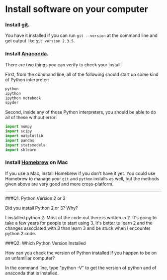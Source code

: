 # Install software on your computer


### Install [git](http://git-scm.com/).

You have it installed if you can run `git --version` at the command
line and get output like `git version 2.3.5`.


### Install [Anaconda](http://continuum.io/downloads).

There are two things you can verify to check your install.

First, from the command line, all of the following should start up
some kind of Python interpreter:

```bash
python
ipython
ipython notebook
spyder
```

Second, inside any of those Python interpreters, you should be able to
do all of these without error:

```python
import numpy
import scipy
import matplotlib
import pandas
import statsmodels
import sklearn
```

### Install [Homebrew](http://brew.sh/) on Mac

If you use a Mac, install Homebrew if you don't
have it yet. You could use Homebrew to manage your `git` and `python`
installs as well, but the methods given above are very good and more
cross-platform.

---

###Q1. Python Version 2 or 3

Did you install Python 2 or 3? Why?  

I installed python 2. Most of the code out there is written in 2. It's going to take a few years for people to start using 3. It's better to learn 2 and the changes associated with 3 than learn 3 and be stuck when I encounter python 2 code.

###Q2. Which Python Version Installed   

How can you check the version of Python installed if you happen to be on an unfamiliar computer?

In the command line, type "python -V" to get the version of python and of anaconda that is installed.

 


